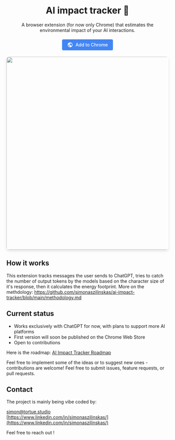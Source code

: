 <div align="center">

# AI impact tracker 🌱

A browser extension (for now only Chrome) that estimates the environmental impact of your AI interactions.

<div style="margin: 20px 0;">
  <a href="https://chromewebstore.google.com/detail/ai-impact-tracker/lbeceglchgnhaaidddcdgapnacdjofpf?authuser=1&hl=fr&pli=1" style="display: inline-block; background-color: #4285F4; color: white; text-decoration: none; padding: 8px 16px; border-radius: 4px; font-weight: 500; transition: background-color 0.3s;">
    <span style="display: flex; align-items: center; gap: 8px;">
      <svg xmlns="http://www.w3.org/2000/svg" width="18" height="18" viewBox="0 0 24 24" fill="white"><path d="M12 2C6.48 2 2 6.48 2 12s4.48 10 10 10 10-4.48 10-10S17.52 2 12 2zm-1 17.93c-3.95-.49-7-3.85-7-7.93 0-.62.08-1.21.21-1.79L9 15v1c0 1.1.9 2 2 2v1.93zm6.9-2.54c-.26-.81-1-1.39-1.9-1.39h-1v-3c0-.55-.45-1-1-1H8v-2h2c.55 0 1-.45 1-1V7h2c1.1 0 2-.9 2-2v-.41c2.93 1.19 5 4.06 5 7.41 0 2.08-.8 3.97-2.1 5.39z"/></svg>
      Add to Chrome
    </span>
  </a>
</div>


<img src="https://github.com/user-attachments/assets/370b8f74-5eba-46f5-a22d-549ad0dd26a7" width="600px" style="border-radius: 8px; box-shadow: 0 4px 8px rgba(0,0,0,0.1);" />
</div>

## How it works
This extension tracks messages the user sends to ChatGPT, tries to catch the number of output tokens by the models based on the character size of it's response, then it calculates the energy footprint. More on the methdology: https://github.com/simonaszilinskas/ai-impact-tracker/blob/main/methodology.md

## Current status
- Works exclusively with ChatGPT for now, with plans to support more AI platforms
- First version will soon be published on the Chrome Web Store
- Open to contributions

Here is the roadmap: [AI Impact Tracker Roadmap](https://github.com/users/simonaszilinskas/projects/1)

Feel free to implement some of the ideas or to suggest new ones - contributions are welcome! Feel free to submit issues, feature requests, or pull requests.

## Contact
The project is mainly being vibe coded by:

[simon@tortue.studio](mailto:simon@tortue.studio)  
[https://www.linkedin.com/in/simonaszilinskas/](https://www.linkedin.com/in/simonaszilinskas/)

Feel free to reach out !

